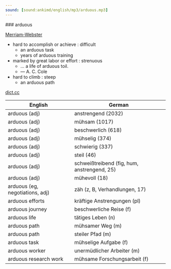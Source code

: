 ```yaml
---
sound: [sound:ankimd/english/mp3/arduous.mp3]
---
```


\### arduous

[Merriam-Webster](https://www.merriam-webster.com/dictionary/arduous)

- hard to accomplish or achieve : difficult
    - an arduous task
    - years of arduous training
- marked by great labor or effort : strenuous
    - … a life of arduous toil.
    - — A. C. Cole
- hard to climb : steep
    - an arduous path

[dict.cc](https://www.dict.cc/arduous)

| English        | German       |
| -------------- | ------------ |
| arduous (adj) | anstrengend (2032) |
| arduous (adj) | mühsam (1017) |
| arduous (adj) | beschwerlich (618) |
| arduous (adj) | mühselig (374) |
| arduous (adj) | schwierig (337) |
| arduous (adj) | steil (46) |
| arduous (adj) | schweißtreibend (fig, hum, anstrengend, 25) |
| arduous (adj) | mühevoll (18) |
| arduous (eg, negotiations, adj) | zäh (z, B, Verhandlungen, 17) |
| arduous efforts | kräftige Anstrengungen (pl) |
| arduous journey | beschwerliche Reise (f) |
| arduous life | tätiges Leben (n) |
| arduous path | mühsamer Weg (m) |
| arduous path | steiler Pfad (m) |
| arduous task | mühselige Aufgabe (f) |
| arduous worker | unermüdlicher Arbeiter (m) |
| arduous research work | mühsame Forschungsarbeit (f) |
